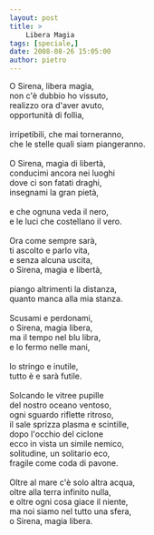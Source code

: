 ```yaml
---
layout: post
title: >
    Libera Magia
tags: [speciale,]
date: 2008-08-26 15:05:00
author: pietro
---
```

O Sirena, libera magia,<br/>non c'è dubbio ho vissuto,<br/>realizzo ora d'aver avuto,<br/>opportunità di follia,<br/><br/>irripetibili, che mai torneranno,<br/>che le stelle quali siam piangeranno.<br/><br/>O Sirena, magia di libertà,<br/>conducimi ancora nei luoghi<br/>dove ci son fatati draghi,<br/>insegnami la gran pietà,<br/><br/>e che ognuna veda il nero,<br/>e le luci che costellano il vero.<br/><br/>Ora come sempre sarà,<br/>ti ascolto e parlo vita,<br/>e senza alcuna uscita,<br/>o Sirena, magia e libertà,<br/><br/>piango altrimenti la distanza,<br/>quanto manca alla mia stanza.<br/><br/>Scusami e perdonami,<br/>o Sirena, magia libera,<br/>ma il tempo nel blu libra,<br/>e lo fermo nelle mani,<br/><br/>lo stringo e inutile,<br/>tutto è e sarà futile.<br/><br/>Solcando le vitree pupille<br/>del nostro oceano ventoso,<br/>ogni sguardo riflette ritroso,<br/>il sale sprizza plasma e scintille,<br/>dopo l'occhio del ciclone<br/>ecco in vista un simile nemico,<br/>solitudine, un solitario eco,<br/>fragile come coda di pavone.<br/><br/>Oltre al mare c'è solo altra acqua,<br/>oltre alla terra infinito nulla,<br/>e oltre ogni cosa giace il niente,<br/>ma noi siamo nel tutto una sfera,<br/>o Sirena, magia libera.
